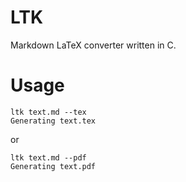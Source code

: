# LTK 
Markdown LaTeX converter written in C.

# Usage
``` console
ltk text.md --tex
Generating text.tex
```

or 

``` console
ltk text.md --pdf
Generating text.pdf
```
